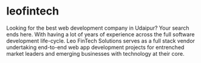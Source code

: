 # leofintech
Looking for the best web development company in Udaipur? Your search ends here. With having a lot of years of experience across the full software development life-cycle.  Leo FinTech Solutions serves as a full stack vendor undertaking end-to-end web app development projects for entrenched market leaders and emerging businesses with technology at their core.
